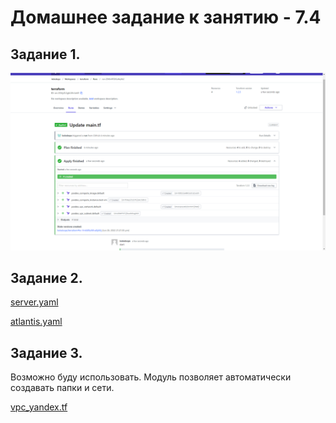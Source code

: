 # Домашнее задание к занятию - 7.4

## Задание 1.

![alt text](screenshots/terraform01.png "Terraform cloud, снимок экрана с успешным применением конфигурации")

## Задание 2.

[server.yaml](https://github.com/kokobops/devops-netology/blob/main/Terraform/server.yaml)

[atlantis.yaml](https://github.com/kokobops/devops-netology/blob/main/Terraform/atlantis.yaml)

## Задание 3.

Возможно буду использовать. Модуль позволяет автоматически создавать папки и сети.

[vpc_yandex.tf](https://github.com/kokobops/devops-netology/blob/main/Terraform/vpc_yandex.tf)